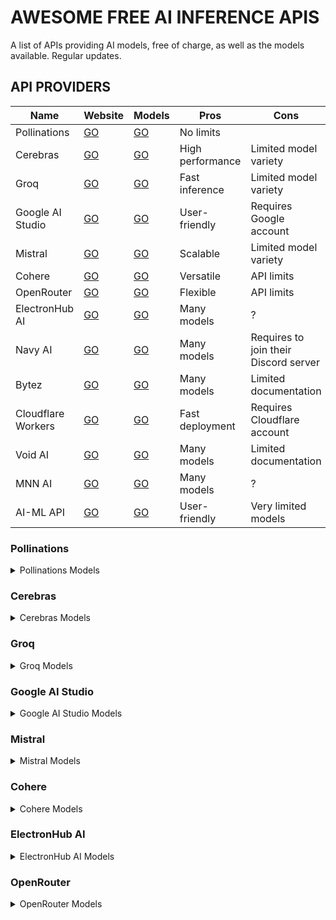 # AWESOME FREE AI INFERENCE APIS

A list of APIs providing AI models, free of charge, as well as the models available. Regular updates.

## API PROVIDERS

| Name               | Website                              | Models                                                                | Pros             | Cons                                  |
|--------------------|--------------------------------------|-----------------------------------------------------------------------|------------------|---------------------------------------|
| Pollinations       | [GO](https://pollinations.ai/)       | [GO](https://text.pollinations.ai/models)                             | No limits        |                                       |
| Cerebras           | [GO](https://cerebras.ai/)           | [GO](https://inference-docs.cerebras.ai/models/overview)              | High performance | Limited model variety                 |
| Groq               | [GO](https://groq.com/)              | [GO](https://console.groq.com/docs/models)                            | Fast inference   | Limited model variety                 |
| Google AI Studio   | [GO](https://ai.google.dev/aistudio) | [GO](https://ai.google.dev/gemini-api/docs/models)                    | User-friendly    | Requires Google account               |
| Mistral            | [GO](https://console.mistral.ai)     | [GO](https://docs.mistral.ai/getting-started/models/models_overview/) | Scalable         | Limited model variety                 |
| Cohere             | [GO](https://cohere.ai/)             | [GO](https://docs.cohere.com/v1/docs/models#command)                  | Versatile        | API limits                            |
| OpenRouter         | [GO](https://openrouter.ai/)         | [GO](https://openrouter.ai/models?max_price=0)                        | Flexible         | API limits                            |
| ElectronHub AI     | [GO](https://electronhub.ai/)        | [GO](https://api.electronhub.ai/v1/models)                            | Many models      | ?                                     |
| Navy AI            | [GO](https://api.navy/)              | [GO](https://api.navy/models)                                         | Many models      | Requires to join their Discord server |
| Bytez              | [GO](https://bytez.com/)             | [GO](https://bytez.com/models?sort=free)                              | Many models      | Limited documentation                 |
| Cloudflare Workers | [GO](https://cloudflare.com/)        | [GO](https://developers.cloudflare.com/workers-ai/models/)            | Fast deployment  | Requires Cloudflare account           |
| Void AI            | [GO](https://voidai.app/)            | [GO](https://voidai.app/models)                                       | Many models      | Limited documentation                 |
| MNN AI             | [GO](https://mnnai.ru/)              | [GO](https://mnnai.ru/models)                                         | Many models      | ?                                     |
| AI-ML API          | [GO](https://aimlapi.com/app/)       | [GO](https://aimlapi.com/models)                                      | User-friendly    | Very limited models                   |

### Pollinations

<details>
<summary>Pollinations Models</summary>

| Name                             | Input types        | Output types |
|----------------------------------|--------------------|--------------|
| DeepSeek R1 0528                 | Text               | Text         |
| Gemini 2.5 Flash Lite            | Text, Image        | Text         |
| Mistral Small 3.1 24B            | Text               | Text         |
| Amazon Nova Micro                | Text               | Text         |
| OpenAI GPT-5 Nano                | Text, Image        | Text         |
| OpenAI GPT-4o Mini Audio Preview | Text, Image, Audio | Text, Audio  |
| OpenAI GPT-4.1 Nano              | Text, Image        | Text         |
| OpenAI GPT-4.1                   | Text, Image        | Text         |
| OpenAI o4-mini                   | Text, Image        | Text         |
| Qwen 2.5 Coder 32B               | Text               | Text         |
| Llama 3.1 8B Instruct            | Text               | Text         |
| BIDARA                           | Text, Image        | Text         |
| Evil                             | Text, Image        | Text         |
| MIDIjourney                      | Text               | Text         |
| Mirexa AI Companion              | Text, Image        | Text         |
| Rtist                            | Text               | Text         |
| Unity Unrestricted Agent         | Text, Image        | Text         |

</details>

### Cerebras

<details>
<summary>Cerebras Models</summary>

| Name                               | Input types | Output types |
|------------------------------------|-------------|--------------|
| GPT OSS 120b                       | Text        | Text         |
| Llama 3.3 70B                      | Text        | Text         |
| Llama 4 Maverick 17B 128E Instruct | Text        | Text         |
| Llama 4 Scout 17B 16E Instruct     | Text        | Text         |
| Llama 3.1 8B                       | Text        | Text         |
| Qwen 3.235B A22B Instruct 2507     | Text        | Text         |
| Qwen 3.235B A22B Thinking 2507     | Text        | Text         |
| Qwen 3.32B                         | Text        | Text         |
| Qwen 3 Coder 480B                  | Text        | Text         |

</details>

### Groq

<details>
<summary>Groq Models</summary>

| Name                   | Input types | Output types |
|------------------------|-------------|--------------|
| GPT OSS 120b           | Text        | Text         |
| Llama 3.3 70B          | Text        | Text         |
| Llama 3.1 8B Instant   | Text        | Text         |
| Llama Guard 4 12B      | Text        | Text         |
| GPT OSS 20B            | Text        | Text         |
| Whisper Large V3       | Audio       | Text         |
| Whisper Large V3 Turbo | Audio       | Text         |

</details>

### Google AI Studio

<details>
<summary>Google AI Studio Models</summary>

| Name                         | Input types | Output types |
|------------------------------|-------------|--------------|
| Gemini 2.5 Flash Lite        | Text, Image | Text         |
| Gemini 2.5 Pro               | Text, Image | Text         |
| Gemini 2.5 Flash             | Text, Image | Text         |
| Gemini 2.5 Flash-Lite        | Text, Image | Text         |
| Gemini 2.5 Flash Preview TTS | Text        | Audio        |
| Gemini 2.0 Flash             | Text, Image | Text         |
| Gemini 2.0 Flash-Lite        | Text, Image | Text         |
| Gemma 3                      | Text        | Text         |
| Gemma 3n                     | Text        | Text         |
| Gemini 1.5 Flash             | Text, Image | Text         |
| Gemini 1.5 Flash-8B          | Text, Image | Text         |
| Gemini 1.5 Pro               | Text, Image | Text         |

</details>

### Mistral

<details>
<summary>Mistral Models</summary>

| Name               | Input types | Output types |
|--------------------|-------------|--------------|
| Mistral Small v3.1 | Text, Image | Text         |
| Devstral Small     | Text        | Text         |
| Pixtral 12B        | Text, Image | Text         |
| Mistral NeMo       | Text        | Text         |
| Codestral Mamba    | Text        | Text         |
| Mathstral 7B       | Text        | Text         |

</details>

### Cohere

<details>
<summary>Cohere Models</summary>

| Name                        | Input types | Output types |
|-----------------------------|-------------|--------------|
| C4AI Aya Expanse 32B        | Text        | Text         |
| C4AI Aya Expanse 8B         | Text        | Text         |
| C4AI Aya Vision 32B         | Text, Image | Text         |
| C4AI Aya Vision 8B          | Text, Image | Text         |
| Command                     | Text        | Text         |
| Command-A-Reasoning-08-2025 | Text        | Text         |
| Command-A-Translate-08-2025 | Text        | Text         |
| Command-A-Vision-07-2025    | Text, Image | Text         |
| Command-Light               | Text        | Text         |
| Command-Light-Nightly       | Text        | Text         |
| Command-Nightly             | Text        | Text         |
| Command-R                   | Text        | Text         |
| Command-R-08-2024           | Text        | Text         |
| Command-R-Plus              | Text        | Text         |
| Command-R-Plus-08-2024      | Text        | Text         |
| Command-R7B-12-2024         | Text        | Text         |
| Command-R7B-Arabic-02-2025  | Text        | Text         |

</details>

### ElectronHub AI

<details>
<summary>ElectronHub AI Models</summary>

| Name                                                          | Input types | Output types |
|---------------------------------------------------------------|-------------|--------------|
| OpenAI: GPT-3.5 Turbo                                         | Text        | Text         |
| OpenAI: GPT-3.5 Turbo 16k                                     | Text        | Text         |
| OpenAI: GPT-3.5 Turbo (older v1106)                           | Text        | Text         |
| OpenAI: GPT-3.5 Turbo (older v0125)                           | Text        | Text         |
| OpenAI: GPT-4o                                                | Text        | Text         |
| OpenAI: GPT-4o (2024-05-13)                                   | Text        | Text         |
| OpenAI: GPT-4o (2024-08-06)                                   | Text        | Text         |
| OpenAI: GPT-4o (2024-11-20)                                   | Text        | Text         |
| OpenAI: GPT-4o Search Preview                                 | Text        | Text         |
| OpenAI: GPT-4o Search Preview (2025-03-11)                    | Text        | Text         |
| OpenAI: GPT-4o-mini                                           | Text        | Text         |
| OpenAI: GPT-4o-mini (2024-07-18)                              | Text        | Text         |
| OpenAI: GPT-4o-mini Search Preview                            | Text        | Text         |
| OpenAI: GPT-4o-mini Search Preview (2025-03-11)               | Text        | Text         |
| OpenAI: ChatGPT-4o                                            | Text        | Text         |
| OpenAI: GPT-4.1 Nano                                          | Text        | Text         |
| OpenAI: GPT-4.1 Nano (2025-04-14)                             | Text        | Text         |
| OpenAI: GPT-4.1 Mini                                          | Text        | Text         |
| OpenAI: GPT-4.1 Mini (2025-04-14)                             | Text        | Text         |
| OpenAI: GPT-4.1                                               | Text        | Text         |
| OpenAI: GPT-4.1 (2025-04-14)                                  | Text        | Text         |
| OpenAI: o1-mini                                               | Text        | Text         |
| OpenAI: o3 Mini                                               | Text        | Text         |
| OpenAI: o3 Mini Low                                           | Text        | Text         |
| OpenAI: o3 Mini High                                          | Text        | Text         |
| OpenAI: o3 Mini Online                                        | Text        | Text         |
| OpenAI: o3                                                    | Text        | Text         |
| OpenAI: o3 Low                                                | Text        | Text         |
| OpenAI: o3 High                                               | Text        | Text         |
| OpenAI: o4 Mini                                               | Text        | Text         |
| OpenAI: o4 Mini Low                                           | Text        | Text         |
| OpenAI: o4 Mini High                                          | Text        | Text         |
| OpenAI: o4 Mini Deep Research                                 | Text        | Text         |
| OpenAI: o4 Mini Deep Research (2025-06-26)                    | Text        | Text         |
| OpenAI: Codex Mini                                            | Text        | Text         |
| OpenAI: Codex Mini Low                                        | Text        | Text         |
| OpenAI: Codex Mini High                                       | Text        | Text         |
| OpenAI: GPT OSS 20B                                           | Text        | Text         |
| OpenAI: GPT OSS 120B                                          | Text        | Text         |
| Anthropic: Claude 3 Haiku                                     | Text        | Text         |
| Anthropic: Claude 3.5 Haiku                                   | Text        | Text         |
| Google: Gemini 1.5 Flash 8B                                   | Text        | Text         |
| Google: Gemini 1.5 Flash                                      | Text        | Text         |
| Google: Gemini 1.5 Flash (latest)                             | Text        | Text         |
| Google: Gemini 2.0 Flash                                      | Text        | Text         |
| Google: Gemini 2.0 Flash Lite Preview 02-05                   | Text        | Text         |
| Google: Gemini 2.0 Flash Lite                                 | Text        | Text         |
| Google: Gemini 2.0 Flash Preview Image Generation             | Text        | Text         |
| Google: Gemini 2.5 Flash Preview 05-20                        | Text        | Text         |
| Google: Gemini 2.5 Flash Preview 05-20 (thinking)             | Text        | Text         |
| Google: Gemini 2.5 Flash Lite Preview 06-17                   | Text        | Text         |
| Google: Gemini 2.5 Flash Lite Preview 06-17 (thinking)        | Text        | Text         |
| Google: Gemini 2.5 Flash                                      | Text        | Text         |
| Google: Gemini 2.5 Flash (thinking)                           | Text        | Text         |
| Google: Gemini 2.5 Flash Image Preview                        | Text        | Text         |
| Google: Gemma 7B                                              | Text        | Text         |
| Google: Gemma 2 9B                                            | Text        | Text         |
| Google: Gemma 2 27B                                           | Text        | Text         |
| Google: Gemma 3 1B                                            | Text        | Text         |
| Google: Gemma 3 4B                                            | Text        | Text         |
| Google: Gemma 3 12B                                           | Text        | Text         |
| Google: Gemma 3 27B                                           | Text        | Text         |
| Google: Gemma 3n 2B                                           | Text        | Text         |
| Google: Gemma 3n 4B                                           | Text        | Text         |
| Meta: Llama 2 7B Chat                                         | Text        | Text         |
| Meta: Llama 2 13B Chat                                        | Text        | Text         |
| Meta: Llama 2 70B Chat                                        | Text        | Text         |
| Meta: Llama Guard 3 8B                                        | Text        | Text         |
| Meta: Llama Guard 4 12B                                       | Text        | Text         |
| Meta: Llama 3 8B                                              | Text        | Text         |
| Meta: Llama 3 70B                                             | Text        | Text         |
| Meta: Llama 3.1 8B                                            | Text        | Text         |
| Meta: Llama 3.1 70B                                           | Text        | Text         |
| Meta: Llama 3.1 405B                                          | Text        | Text         |
| Meta: Llama 3.2 1B                                            | Text        | Text         |
| Meta: Llama 3.2 3B                                            | Text        | Text         |
| Meta: Llama 3.2 11B                                           | Text        | Text         |
| Meta: Llama 3.2 90B                                           | Text        | Text         |
| Meta: Llama 3.3 8B Instruct                                   | Text        | Text         |
| Meta: Llama 3.3 70B Instruct                                  | Text        | Text         |
| Meta: Llama 4 Scout                                           | Text        | Text         |
| Meta: Llama 4 Maverick                                        | Text        | Text         |
| NVIDIA: Llama 3.1 Nemotron 70B Instruct                       | Text        | Text         |
| NVIDIA: Llama 3.3 Nemotron Super 49B v1.5                     | Text        | Text         |
| DeepSeek: DeepSeek Prover V2                                  | Text        | Text         |
| DeepSeek: R1 0528                                             | Text        | Text         |
| DeepSeek: R1                                                  | Text        | Text         |
| DeepSeek: R1 (nitro)                                          | Text        | Text         |
| DeepSeek: R1 0528 Qwen3 8B                                    | Text        | Text         |
| DeepSeek: R1 Distill Llama 8B                                 | Text        | Text         |
| DeepSeek: R1 Distill Llama 70B                                | Text        | Text         |
| DeepSeek: R1 Distill Qwen 1.5B                                | Text        | Text         |
| DeepSeek: R1 Distill Qwen 7B                                  | Text        | Text         |
| DeepSeek: R1 Distill Qwen 14B                                 | Text        | Text         |
| DeepSeek: R1 Distill Qwen 32B                                 | Text        | Text         |
| DeepSeek: DeepSeek V3.1                                       | Text        | Text         |
| DeepSeek: DeepSeek V3.1 (thinking)                            | Text        | Text         |
| DeepSeek: DeepSeek V3 0324                                    | Text        | Text         |
| DeepSeek: DeepSeek V3                                         | Text        | Text         |
| DeepSeek: DeepSeek Coder                                      | Text        | Text         |
| DeepSeek: DeepSeek V2.5                                       | Text        | Text         |
| DeepSeek: DeepSeek VL2                                        | Text        | Text         |
| DeepSeek: DeepSeek LLM 67B Chat                               | Text        | Text         |
| DeepSeek: DeepSeek Math 7B Instruct                           | Text        | Text         |
| DeepSeek: DeepSeek Coder 6.7B Base AWQ                        | Text        | Text         |
| DeepSeek: DeepSeek Coder 6.7B Instruct AWQ                    | Text        | Text         |
| Mistral: Pixtral Large 2411                                   | Text        | Text         |
| Mistral: Pixtral 12B                                          | Text        | Text         |
| Mistral: Mixtral 8x7B                                         | Text        | Text         |
| Mistral: Mixtral 8x22B                                        | Text        | Text         |
| Mistral: Mistral 7B Instruct                                  | Text        | Text         |
| Mistral: Mistral Tiny                                         | Text        | Text         |
| Mistral: Mistral Tiny 2407                                    | Text        | Text         |
| Mistral: Mistral Tiny 2312                                    | Text        | Text         |
| Mistral: Mistral Tiny Latest                                  | Text        | Text         |
| Mistral: Mistral Small                                        | Text        | Text         |
| Mistral: Mistral Small 2402                                   | Text        | Text         |
| Mistral: Mistral Small 2409                                   | Text        | Text         |
| Mistral: Mistral Small 2312                                   | Text        | Text         |
| Mistral: Mistral Small Latest                                 | Text        | Text         |
| Mistral: Mistral Small 3                                      | Text        | Text         |
| Mistral: Mistral Small 3.1 24B                                | Text        | Text         |
| Mistral: Mistral Small 3.2 24B                                | Text        | Text         |
| Mistral: Mistral Medium                                       | Text        | Text         |
| Mistral: Mistral Medium 2312                                  | Text        | Text         |
| Mistral: Mistral Medium Latest                                | Text        | Text         |
| Mistral: Mistral Medium 3                                     | Text        | Text         |
| Mistral: Mistral Medium 3.1                                   | Text        | Text         |
| Mistral: Mistral Large 2402                                   | Text        | Text         |
| Mistral: Mistral Large 2407                                   | Text        | Text         |
| Mistral: Mistral Large 2411                                   | Text        | Text         |
| Mistral: Mistral Large Latest                                 | Text        | Text         |
| Mistral: Open Mistral Nemo                                    | Text        | Text         |
| Mistral: Open Mistral Nemo 2407                               | Text        | Text         |
| Mistral: Open Mixtral 8x22B 2404                              | Text        | Text         |
| Mistral: Open Mixtral 8x7B                                    | Text        | Text         |
| Mistral: Codestral Mamba                                      | Text        | Text         |
| Mistral: Codestral 2405                                       | Text        | Text         |
| Mistral: Codestral 2412                                       | Text        | Text         |
| Mistral: Codestral 2501                                       | Text        | Text         |
| Mistral: Codestral 2508                                       | Text        | Text         |
| Mistral: Codestral Latest                                     | Text        | Text         |
| Mistral: Codestral 2411 RC5                                   | Text        | Text         |
| Mistral: Ministral 3B                                         | Text        | Text         |
| Mistral: Ministral 3B 2410                                    | Text        | Text         |
| Mistral: Ministral 8B                                         | Text        | Text         |
| Mistral: Ministral 8B 2410                                    | Text        | Text         |
| Mistral: Mistral Saba Latest                                  | Text        | Text         |
| Mistral: Mistral Saba 2502                                    | Text        | Text         |
| Mistral: Devstral Small Latest                                | Text        | Text         |
| Mistral: Devstral Small 2505                                  | Text        | Text         |
| Mistral: Magistral Small 2506                                 | Text        | Text         |
| Mistral: Magistral Small 2507                                 | Text        | Text         |
| Mistral: Magistral Medium 2506                                | Text        | Text         |
| Mistral: Magistral Medium 2507                                | Text        | Text         |
| CognitiveComputations: Dolphin 2.6 Mixtral 8x7B               | Text        | Text         |
| CognitiveComputations: Dolphin 2.9.2 Mixtral 8x22B            | Text        | Text         |
| CognitiveComputations: Dolphin3.0 Mistral 24B                 | Text        | Text         |
| CognitiveComputations: Dolphin3.0 R1 Mistral 24B              | Text        | Text         |
| CognitiveComputations: Dolphin Mistral 24B Venice Edition     | Text        | Text         |
| Cohere: Command                                               | Text        | Text         |
| Cohere: Command Light                                         | Text        | Text         |
| Cohere: Command Nightly                                       | Text        | Text         |
| Cohere: Command Light Nightly                                 | Text        | Text         |
| Cohere: Command R                                             | Text        | Text         |
| Cohere: Command R (03-2024)                                   | Text        | Text         |
| Cohere: Command R (08-2024)                                   | Text        | Text         |
| Cohere: Command R+                                            | Text        | Text         |
| Cohere: Command R+ (04-2024)                                  | Text        | Text         |
| Cohere: Command R+ (08-2024)                                  | Text        | Text         |
| Cohere: Command R7B (12-2024)                                 | Text        | Text         |
| Cohere: Command A                                             | Text        | Text         |
| Cohere: Command A Vision                                      | Text        | Text         |
| Cohere: C4AI Aya Expanse 8B                                   | Text        | Text         |
| Cohere: C4AI Aya Expanse 32B                                  | Text        | Text         |
| Cohere: C4AI Aya Vision 8B                                    | Text        | Text         |
| Cohere: C4AI Aya Vision 32B                                   | Text        | Text         |
| xAI: Grok 3 Mini                                              | Text        | Text         |
| xAI: Grok 3 Mini Fast                                         | Text        | Text         |
| Perplexity: Sonar Reasoning                                   | Text        | Text         |
| Perplexity: Sonar                                             | Text        | Text         |
| Microsoft: MAI DS R1                                          | Text        | Text         |
| Microsoft: Phi 4                                              | Text        | Text         |
| Microsoft: Phi 4 Multimodal Instruct                          | Text        | Text         |
| Microsoft: Phi 4 Reasoning Plus                               | Text        | Text         |
| Microsoft: Phi 3.5 Mini 128k Instruct                         | Text        | Text         |
| Microsoft: Phi 3 Medium 128k Instruct                         | Text        | Text         |
| Microsoft: Phi 3 Mini 128k Instruct                           | Text        | Text         |
| Microsoft: Phi 2                                              | Text        | Text         |
| Microsoft: WizardLM-2 7B                                      | Text        | Text         |
| Microsoft: WizardLM-2 8x22B                                   | Text        | Text         |
| MiniMax: MiniMax M1                                           | Text        | Text         |
| AI21: Jamba Large 1.7                                         | Text        | Text         |
| AI21: Jamba Mini 1.7                                          | Text        | Text         |
| OpenChat: OpenChat 3.5 7B                                     | Text        | Text         |
| OpenChat: OpenChat 3.6 8B                                     | Text        | Text         |
| Alibaba: Qwen 1.5 0.5B Chat                                   | Text        | Text         |
| Alibaba: Qwen 1.5 1.8B Chat                                   | Text        | Text         |
| Alibaba: Qwen 1.5 14B Chat AWQ                                | Text        | Text         |
| Alibaba: Qwen 1.5 7B Chat AWQ                                 | Text        | Text         |
| Alibaba: Qwen 2 7B Instruct                                   | Text        | Text         |
| Alibaba: Qwen 2 72B Instruct                                  | Text        | Text         |
| Alibaba: Qwen 2 VL 7B Instruct                                | Text        | Text         |
| Alibaba: Qwen 2 VL 72B Instruct                               | Text        | Text         |
| Alibaba: Qwen2.5 7B Instruct                                  | Text        | Text         |
| Alibaba: Qwen2.5 32B Instruct                                 | Text        | Text         |
| Alibaba: Qwen2.5 72B Instruct                                 | Text        | Text         |
| Alibaba: Qwen2.5 Coder 7B Instruct                            | Text        | Text         |
| Alibaba: Qwen2.5 Coder 32B Instruct                           | Text        | Text         |
| Alibaba: QwQ 32B Preview                                      | Text        | Text         |
| Alibaba: QwQ 32B                                              | Text        | Text         |
| Alibaba: Qwen VL Plus                                         | Text        | Text         |
| Alibaba: Qwen VL Max                                          | Text        | Text         |
| Alibaba: Qwen2.5 VL 3B Instruct                               | Text        | Text         |
| Alibaba: Qwen2.5 VL 7B Instruct                               | Text        | Text         |
| Alibaba: Qwen2.5 VL 32B Instruct                              | Text        | Text         |
| Alibaba: Qwen2.5 VL 72B Instruct                              | Text        | Text         |
| Alibaba: Qwen-Turbo                                           | Text        | Text         |
| Alibaba: Qwen-Plus                                            | Text        | Text         |
| Alibaba: Qwen3 8B                                             | Text        | Text         |
| Alibaba: Qwen3 14B                                            | Text        | Text         |
| Alibaba: Qwen3 32B                                            | Text        | Text         |
| Alibaba: Qwen3 30B A3B                                        | Text        | Text         |
| Alibaba: Qwen3 30B A3B Instruct 2507                          | Text        | Text         |
| Alibaba: Qwen3 30B A3B Thinking 2507                          | Text        | Text         |
| Alibaba: Qwen3 235B A22B                                      | Text        | Text         |
| Alibaba: Qwen3 235B A22B Instruct 2507                        | Text        | Text         |
| Alibaba: Qwen3 235B A22B Thinking 2507                        | Text        | Text         |
| Alibaba: Qwen3 Coder 480B A35B                                | Text        | Text         |
| Alibaba: Qwen3 Max                                            | Text        | Text         |
| AionLabs: Aion-1.0-Mini                                       | Text        | Text         |
| AionLabs: Aion-RP 1.0 (8B)                                    | Text        | Text         |
| Inception: Mercury                                            | Text        | Text         |
| Inception: Mercury Coder                                      | Text        | Text         |
| Gryphe: Mythomax L2 13B                                       | Text        | Text         |
| NousResearch: DeepHermes 3 Mistral 24B Preview                | Text        | Text         |
| NousResearch: DeepHermes 3 Llama 3 8B Preview                 | Text        | Text         |
| NousResearch: Hermes 3 8B Instruct                            | Text        | Text         |
| NousResearch: Hermes 3 405B Instruct                          | Text        | Text         |
| NousResearch: Hermes 2 Pro Llama 3 8B                         | Text        | Text         |
| NousResearch: Hermes 4 14B                                    | Text        | Text         |
| NousResearch: Hermes 4 14B (thinking)                         | Text        | Text         |
| NousResearch: Hermes 4 70B                                    | Text        | Text         |
| NousResearch: Hermes 4 70B (thinking)                         | Text        | Text         |
| Arcee: Arcee Spotlight                                        | Text        | Text         |
| Arcee: Virtuoso Large                                         | Text        | Text         |
| Arcee: Coder Large                                            | Text        | Text         |
| ByteDance: Seed OSS 36B Instruct                              | Text        | Text         |
| Tencent: Hunyuan Lite                                         | Text        | Text         |
| Tencent: Hunyuan A13B Instruct                                | Text        | Text         |
| Meituan: LongCat Flash Chat                                   | Text        | Text         |
| ZhipuAI: GLM 4 AirX                                           | Text        | Text         |
| ZhipuAI: GLM 4 Air                                            | Text        | Text         |
| ZhipuAI: GLM 4 Plus                                           | Text        | Text         |
| ZhipuAI: GLM 4 AllTools                                       | Text        | Text         |
| ZhipuAI: GLM 4.5                                              | Text        | Text         |
| ZhipuAI: GLM 4.5 Air                                          | Text        | Text         |
| ZhipuAI: GLM Z1 32B                                           | Text        | Text         |
| ZhipuAI: GLM 4 32B                                            | Text        | Text         |
| ZhipuAI: GLM 4.1V 9B Thinking                                 | Text        | Text         |
| 01.AI: Yi VL Plus                                             | Text        | Text         |
| 01.AI: Yi Large                                               | Text        | Text         |
| 01.AI: Yi Large Turbo                                         | Text        | Text         |
| 01.AI: Yi Large RAG                                           | Text        | Text         |
| 01.AI: Yi Medium                                              | Text        | Text         |
| 01.AI: Yi 34B Chat                                            | Text        | Text         |
| MoonshotAI: Kimi VL A3B Thinking                              | Text        | Text         |
| MoonshotAI: Kimi Dev 72B                                      | Text        | Text         |
| MoonshotAI: Kimi K2                                           | Text        | Text         |
| MoonshotAI: Kimi K2 Instruct 0905                             | Text        | Text         |
| LGAI: EXAONE 3.5 32B Instruct                                 | Text        | Text         |
| LGAI: EXAONE Deep 32B                                         | Text        | Text         |
| Infermatic: Mistral Nemo Inferor 12B                          | Text        | Text         |
| Infermatic: UnslopNemo 12B v4.1                               | Text        | Text         |
| Infermatic: Rocinante 12B v1.1                                | Text        | Text         |
| Infermatic: Rocinante 12B v1                                  | Text        | Text         |
| Infermatic: SorcererLM 8x22B                                  | Text        | Text         |
| ArliAI: RpR Ultra 235B                                        | Text        | Text         |
| OpenGVLab: InternVL3 14B                                      | Text        | Text         |
| ArliAI: Gemma 3 27B RPMax v3                                  | Text        | Text         |
| SlerpE: Gemma 3 27B CardProjector v4                          | Text        | Text         |
| Allura: Gemma 3 27B Glitter                                   | Text        | Text         |
| Mlabonne: Gemma 3 27B Instruct Abliterated                    | Text        | Text         |
| TNG: DeepSeek R1T Chimera                                     | Text        | Text         |
| TNG: DeepSeek R1T2 Chimera                                    | Text        | Text         |
| Shisa AI: Shisa V2 Llama 3.3 70B                              | Text        | Text         |
| ArliAI: QwQ 32B RpR v1                                        | Text        | Text         |
| Agentica: Deepcoder 14B Preview                               | Text        | Text         |
| OpenR1: OlympicCoder 32B                                      | Text        | Text         |
| TheDrummer: Anubis 70B v1                                     | Text        | Text         |
| TheDrummer: Anubis 70B v1.1                                   | Text        | Text         |
| TheDrummer: Anubis Pro 105B v1                                | Text        | Text         |
| TheDrummer: Valkyrie 49B V1                                   | Text        | Text         |
| SarvamAI: Sarvam-M                                            | Text        | Text         |
| AIXONLab: Eurydice 24B v2                                     | Text        | Text         |
| MarinaraSpaghetti: NemoMix Unleashed 12B                      | Text        | Text         |
| OumiAI: Halloumi 8B                                           | Text        | Text         |
| TheDrummer: Fallen Llama 3.3 70B v1                           | Text        | Text         |
| TheDrummer: Fallen Llama 3.3 R1 70B v1                        | Text        | Text         |
| TheDrummer: Skyfall 36B v2                                    | Text        | Text         |
| AllHands: OpenHands-LM 7B                                     | Text        | Text         |
| AllHands: OpenHands-LM 32B                                    | Text        | Text         |
| DeltaVector: Hamanasu Magnum QwQ 32B                          | Text        | Text         |
| HuiHuiAI: QwQ 32B Abliterated                                 | Text        | Text         |
| Liquid: LFM 3B                                                | Text        | Text         |
| Liquid: LFM 7B                                                | Text        | Text         |
| Liquid: LFM 40B MoE                                           | Text        | Text         |
| EVA-UNIT-01: EVA LLaMA 3.33 70B v0.0                          | Text        | Text         |
| EVA-UNIT-01: EVA LLaMA 3.33 70B v0.1                          | Text        | Text         |
| EVA-UNIT-01: EVA Qwen 2.5 72B                                 | Text        | Text         |
| PygmalionAI: Mythalion 13B                                    | Text        | Text         |
| TheBloke: Zephyr 7B β                                         | Text        | Text         |
| Undi95: Toppy M 7B                                            | Text        | Text         |
| FBL: Cybertron 7B v2                                          | Text        | Text         |
| TheBloke: OpenHermes 2.5 Mistral 7B                           | Text        | Text         |
| SCB10X: Typhoon2 Qwen2.5 7B Instruct                          | Text        | Text         |
| Sao10K: Qwen2.5 72B Kunou v1                                  | Text        | Text         |
| KaraKaraWitch: Qwen2.5 72B MachiNoDolphin                     | Text        | Text         |
| Anthracite: Qwen2.5 72B Magnum v4                             | Text        | Text         |
| SCB10X: Llama 3 Typhoon v1.5 8B Instruct                      | Text        | Text         |
| SCB10X: Llama 3.1 Typhoon2 8B Instruct                        | Text        | Text         |
| SCB10X: Llama 3.1 Typhoon2 70B Instruct                       | Text        | Text         |
| Sao10K: L3 8B Lunaris                                         | Text        | Text         |
| NeverSleep: Lumimaid v0.2 8B                                  | Text        | Text         |
| NeverSleep: Lumimaid v0.1 70B                                 | Text        | Text         |
| NeverSleep: Lumimaid v0.2 70B                                 | Text        | Text         |
| NeverSleep: Llama 3 Lumimaid 70B                              | Text        | Text         |
| ArliAI: Llama 3.3 70B RPMax v1.4                              | Text        | Text         |
| ArliAI: Llama 3.3 70B RPMax v2                                | Text        | Text         |
| ArliAI: Llama 3.3 70B RPMax v3                                | Text        | Text         |
| SlerpE: Llama 3.3 70B Alkahest V4                             | Text        | Text         |
| K4yt3x: Llama 3.3 70B Arynia                                  | Text        | Text         |
| Tarek07: Llama 3.3 70B Aurora Borealis                        | Text        | Text         |
| Allura: Llama 3.3 70B Bigger Body                             | Text        | Text         |
| Daemontatox: Llama 3.3 70B CogniLink                          | Text        | Text         |
| LyraNovaHeart: Llama 3.3 70B Dazzling Star Aurora v0.0        | Text        | Text         |
| Mawdistical: Llama 3.3 70B Draconic Tease                     | Text        | Text         |
| Tarek07: Llama 3.3 70B Dungeonmaster v2.2 Expanded            | Text        | Text         |
| Tarek07: Llama 3.3 70B Dungeonmaster v2.4 Expanded            | Text        | Text         |
| Sophosympatheia: Llama 3.3 70B Electranova v1.0               | Text        | Text         |
| KaraKaraWitch: Llama 3.3 70B EveningMirai Moonwalker          | Text        | Text         |
| ReadyArt: Llama 3.3 70B Forgotten Abomination v5.0            | Text        | Text         |
| ReadyArt: Llama 3.3 70B Forgotten Safeword 3.6                | Text        | Text         |
| ReadyArt: Llama 3.3 70B Forgotten Safeword v5.0               | Text        | Text         |
| Zerofata: Llama 3.3 70B Genetic Lemonade Sunset               | Text        | Text         |
| Zerofata: Llama 3.3 70B GeneticLemonade Final                 | Text        | Text         |
| Zerofata: Llama 3.3 70B GeneticLemonade Unleashed v3          | Text        | Text         |
| TareksGraveyard: Llama 3.3 70B Lascivious                     | Text        | Text         |
| Tarek07: Llama 3.3 70B Legion v2.1                            | Text        | Text         |
| Divinetaco: Llama 3.3 70B Lycosa v0.2                         | Text        | Text         |
| KaraKaraWitch: Llama 3.3 70B MagicalGirl                      | Text        | Text         |
| KaraKaraWitch: Llama 3.3 70B MagicalGirl 2                    | Text        | Text         |
| Sao10K: Llama 3.3 70B Vulpecula r1                            | Text        | Text         |
| TareksGraveyard: Llama 3.3 70B Primogenitor v2.1              | Text        | Text         |
| Tarek07: Llama 3.3 70B Progenitor v1.1                        | Text        | Text         |
| Tarek07: Llama 3.3 70B Progenitor v2.2                        | Text        | Text         |
| Tarek07: Llama 3.3 70B Progenitor v3.3                        | Text        | Text         |
| Tarek07: Llama 3.3 70B Progenitor v4                          | Text        | Text         |
| Tarek07: Llama 3.3 70B Progenitor v5                          | Text        | Text         |
| Tarek07: Llama 3.3 70B Progenitor X                           | Text        | Text         |
| Tarek07: Llama 3.3 70B Progenitor X R1 Experimental           | Text        | Text         |
| KaraKaraWitch: Llama 3.3 70B ProgressPushDoll                 | Text        | Text         |
| Rombodawg: Llama 3.3 70B Rombos LLM                           | Text        | Text         |
| GoToCompany: Llama 3.3 70B Sahabat AI v2 IT                   | Text        | Text         |
| Tarek07: Llama 3.3 70B Scripturient v1.3                      | Text        | Text         |
| Sophosympatheia: Llama 3.3 70B StrawberryLemonade v1.0        | Text        | Text         |
| Sophosympatheia: Llama 3.3 70B StrawberryLemonade v1.2        | Text        | Text         |
| TareksGraveyard: Llama 3.3 70B Thalassic Delta                | Text        | Text         |
| ReadyArt: Llama 3.3 70B The Omega Directive Unslop v2.0       | Text        | Text         |
| ReadyArt: Llama 3.3 70B The Omega Directive Unslop v2.1       | Text        | Text         |
| TareksGraveyard: Llama 3.3 70B Vagabond                       | Text        | Text         |
| Mawdistical: Llama 3.3 70B Wanton Wolf                        | Text        | Text         |
| KaraKaraWitch: Llama 3.3 70B Workout                          | Text        | Text         |
| Sao10K: L3.1 70B Hanami x1                                    | Text        | Text         |
| Undi95: Lumimaid Magnum v4 12B                                | Text        | Text         |
| Anthracite: Magnum v4 72B                                     | Text        | Text         |
| Anthracite: Magnum v4 12B                                     | Text        | Text         |
| Anthracite: Magnum v2 72B                                     | Text        | Text         |
| Anthracite: Magnum 72B                                        | Text        | Text         |
| Undi95: ReMM SLERP 13B                                        | Text        | Text         |
| Redrix: Patricide 12B Unslop Mell                             | Text        | Text         |
| Sophosympatheia: Midnight Rose 70B                            | Text        | Text         |
| NeverSleep: Noromaid 20B                                      | Text        | Text         |
| Epiculous: Violet Twilight v0.2                               | Text        | Text         |
| IlyaGusev: Saiga Nemo 12B                                     | Text        | Text         |
| Sao10K: L3 8B Stheno v3.2                                     | Text        | Text         |
| Orenguteng: Llama 3.1 8B Lexi Uncensored v2                   | Text        | Text         |
| Steelskull: L3.3 Electra R1 70B                               | Text        | Text         |
| Steelskull: L3.3 Damascus R1 70B                              | Text        | Text         |
| Steelskull: L3.3 San Mai R1 70B                               | Text        | Text         |
| Steelskull: L3.3 Cu Mai R1 70B                                | Text        | Text         |
| Steelskull: L3.3 Mokume Gane R1 70B v1.1                      | Text        | Text         |
| Steelskull: L3.3 Nevoria R1 70B                               | Text        | Text         |
| Steelskull: L3.3 Shakudo 70B                                  | Text        | Text         |
| CrucibleLab: L3.3 Dark Ages 70B v0.1                          | Text        | Text         |
| Sao10K: L3.3 70B Euryale v2.3                                 | Text        | Text         |
| Steelskull: L3.3 MS Evayale 70B                               | Text        | Text         |
| Steelskull: L3.3 MS Nevoria 70B                               | Text        | Text         |
| Sao10K: L3.3 Cirrus x1 70B                                    | Text        | Text         |
| Sao10K: L3.1 70B Euryale v2.2                                 | Text        | Text         |
| Sao10K: L3 70B Euryale v2.1                                   | Text        | Text         |
| Alpindale: Goliath 120B                                       | Text        | Text         |
| Stability: Stable Diffusion XL                                | Text        | Image        |
| Stability: Stable Diffusion XL Turbo                          | Text        | Image        |
| Bytedance: Stable Diffusion XL Lightning                      | Text        | Image        |
| Stability: Stable Diffusion 3                                 | Text        | Image        |
| Stability: Stable Diffusion 3 Medium                          | Text        | Image        |
| Stability: Stable Diffusion 3.5 Large                         | Text        | Image        |
| Stability: Stable Diffusion 3.5 Turbo                         | Text        | Image        |
| Stability: AAM XL Anime Mix v1.0                              | Text        | Image        |
| Stability: Amanatsu (Illustrious) v1.1                        | Text        | Image        |
| Stability: Aungir T6AO45                                      | Text        | Image        |
| Stability: Animij v2                                          | Text        | Image        |
| Stability: Animij v5                                          | Text        | Image        |
| Stability: ArliMix v1                                         | Text        | Image        |
| Stability: Aungir TestA                                       | Text        | Image        |
| Stability: AutismMix Confetti                                 | Text        | Image        |
| Stability: AutismMix Pony                                     | Text        | Image        |
| Stability: BoleroMix (Illustrious) v2.90                      | Text        | Image        |
| Stability: ComradeshipXL v1.4kc                               | Text        | Image        |
| Stability: Copycat (Illustrious) v4.0                         | Text        | Image        |
| Stability: Copycat (Illustrious) v5.0                         | Text        | Image        |
| Stability: Halcyon v1.9                                       | Text        | Image        |
| Stability: IkaStrious v1.42 Stable                            | Text        | Image        |
| Stability: IkaStriousXL v9.5                                  | Text        | Image        |
| Stability: Illustrij v1.0                                     | Text        | Image        |
| Stability: Illustrij v1.7                                     | Text        | Image        |
| Stability: Illustrious BlackMagic v3.0                        | Text        | Image        |
| Stability: Illustrious PencilXL v3.20                         | Text        | Image        |
| Stability: IllustriousXL Smoothft SOLID                       | Text        | Image        |
| Stability: IllustriousXL Mmmix v8.0                           | Text        | Image        |
| Stability: Ilustmix v4.0                                      | Text        | Image        |
| Stability: Ilustmix v8.0                                      | Text        | Image        |
| Stability: Janku Illustrious v2.1                             | Text        | Image        |
| Stability: Janku v4.0                                         | Text        | Image        |
| Stability: Kiwimix-XL v3                                      | Text        | Image        |
| Stability: Lunarcherrymix v2.2 BaseIllustrxl20                | Text        | Image        |
| Stability: Lunarcherrymix v2.3                                | Text        | Image        |
| Stability: Miaomiao Harem v1.6G                               | Text        | Image        |
| Stability: Naixl Mmmix v4.5                                   | Text        | Image        |
| Stability: Naixl Mmmix v5.0                                   | Text        | Image        |
| Stability: Nonnette v0.50                                     | Text        | Image        |
| Stability: Nova Anime XL IL v10.0                             | Text        | Image        |
| Stability: Nova Anime XL IL v6.0                              | Text        | Image        |
| Stability: Nova Furry XL Illustrious v10.0                    | Text        | Image        |
| Stability: Nova Orange XL v11.0                               | Text        | Image        |
| Stability: Nova Orange XL v9.0                                | Text        | Image        |
| Stability: Nova Unreal XL v5.0                                | Text        | Image        |
| Stability: Nova Unreal XL v7.0                                | Text        | Image        |
| Stability: Oblivious Mix v1.0                                 | Text        | Image        |
| Stability: One For All Anime (Illustrious)                    | Text        | Image        |
| Stability: Persona Style (Illustrious)                        | Text        | Image        |
| Stability: Plant Milk Model Suite (Almond)                    | Text        | Image        |
| Stability: Plant Milk Model Suite (Coconut)                   | Text        | Image        |
| Stability: Plant Milk Model Suite (Flax)                      | Text        | Image        |
| Stability: Plant Milk Model Suite (Oat)                       | Text        | Image        |
| Stability: Plant Milk Model Suite (Walnut)                    | Text        | Image        |
| Stability: Praeclarus v1.0                                    | Text        | Image        |
| Stability: Praeclarus v2.0                                    | Text        | Image        |
| Stability: Prefect Illustrious XL v1.0                        | Text        | Image        |
| Stability: Prefect Illustrious XL NSFW v1.0                   | Text        | Image        |
| Stability: Richy Rich Mixi XL v1.0                            | Text        | Image        |
| Stability: Sakura Platinum v2025.03.09                        | Text        | Image        |
| Stability: Shiitake Mix v2.0                                  | Text        | Image        |
| Stability: Silence Mix v4.0                                   | Text        | Image        |
| Stability: SS Mix Illustrious v1.0                            | Text        | Image        |
| Stability: Sudachi XL Illustrious v1.0                        | Text        | Image        |
| Stability: Tanemo Mix v2.0                                    | Text        | Image        |
| Stability: Tanemo Mix v6.0                                    | Text        | Image        |
| Stability: tN3 v8.0                                           | Text        | Image        |
| Stability: Toonify Illustrious v1.0                           | Text        | Image        |
| Stability: Vixons Illustrious v1.4                            | Text        | Image        |
| Stability: waiCheapfastANI v1.0                               | Text        | Image        |
| Stability: waiNSFW Illustrious v1.30                          | Text        | Image        |
| Stability: waiNSFW Illustrious v1.40                          | Text        | Image        |
| Stability: Zuki Anime Illustrious Best                        | Text        | Image        |
| Stability: Zuki Anime Illustrious v4.0                        | Text        | Image        |
| Stability: Zuki Best Anime Mix v1.0                           | Text        | Image        |
| Stability: Zuki Cute Illustrious v6.0                         | Text        | Image        |
| Stability: Zuki Cute Mix v1.0                                 | Text        | Image        |
| Stability: Zuki Kawaii Mix v1.0                               | Text        | Image        |
| Stability: Zuki Soft Illustrious v1.0                         | Text        | Image        |
| Stability: TastyRice Magic on Paper (anime Guofeng Animation) | Text        | Image        |
| Stability: TastyRice Lingyun Caijing (Zhencai World)          | Text        | Image        |
| Playground: Playground v3                                     | Text        | Image        |
| Playground: Playground v2.5                                   | Text        | Image        |
| Fal: Animagine XL 3.1                                         | Text        | Image        |
| Fal: Animagine XL 4.0                                         | Text        | Image        |
| Fal: NoobAI XL                                                | Text        | Image        |
| Fal: RealVisXL 5.0                                            | Text        | Image        |
| NovelAI: NAI Diffusion Furry V3                               | Text        | Image        |
| NovelAI: NAI Diffusion Anime V3                               | Text        | Image        |
| NovelAI: NAI Diffusion V4 Full                                | Text        | Image        |
| NovelAI: NAI Diffusion V4 Curated                             | Text        | Image        |
| NovelAI: NAI Diffusion V4.5 Full                              | Text        | Image        |
| NovelAI: NAI Diffusion V4.5 Curated                           | Text        | Image        |
| Google: Imagen 3 Fast                                         | Text        | Image        |
| Google: Imagen 3                                              | Text        | Image        |
| Google: Imagen 4                                              | Text        | Image        |
| Google: Imagen 4 Ultra Exp                                    | Text        | Image        |
| Fal: Fooocus                                                  | Text        | Image        |
| Fal: Kolors                                                   | Text        | Image        |
| Recraft: Recraft 20B                                          | Text        | Image        |
| Recraft: Recraft V3                                           | Text        | Image        |
| HiDream: HiDream I1 Fast                                      | Text        | Image        |
| BlackForestLabs: FLUX.1 [schnell]                             | Text        | Image        |
| BlackForestLabs: FLUX.1 [dev]                                 | Text        | Image        |
| BlackForestLabs: FLUX.1 [pro]                                 | Text        | Image        |
| BlackForestLabs: Flux1.1 [pro]                                | Text        | Image        |
| BlackForestLabs: FLUX.1 Krea [dev]                            | Text        | Image        |
| BlackForestLabs: FLUX.1 Kontext [dev]                         | Text        | Image        |
| XLabs: Flux Realism                                           | Text        | Image        |
| Replicate: Flux Half Illustration                             | Text        | Image        |
| Replicate: Flux Black Light                                   | Text        | Image        |
| Replicate: Flux Minecraft Movie                               | Text        | Image        |
| Replicate: Flux Dreamscape                                    | Text        | Image        |
| Replicate: Flux Lineart                                       | Text        | Image        |
| Replicate: NSFW Master Flux                                   | Text        | Image        |
| Replicate: Phlux - Photorealism with style                    | Text        | Image        |
| NVIDIA: Sana                                                  | Text        | Image        |
| Leonardo: Lucid Origin                                        | Text        | Image        |
| Leonardo: Phoenix 1.0                                         | Text        | Image        |
| OpenAI: DALL-E 2                                              | Text        | Image        |
| OpenAI: DALL-E 3                                              | Text        | Image        |
| t2v-turbo                                                     | Text        | Image        |
| cogvideox-5b                                                  | Text        | Image        |
| ltx-video                                                     | Text        | Image        |
| mochi-1                                                       | Text        | Image        |
| dream-machine                                                 | Text        | Image        |
| hailuo-ai                                                     | Text        | Image        |
| haiper-video-2.5                                              | Text        | Image        |
| haiper-video-2                                                | Text        | Image        |
| hunyuan-video                                                 | Text        | Image        |
| Mancer: Weaver (alpha)                                        | Text        | Text         |

</details>

### OpenRouter

<details>
<summary>OpenRouter Models</summary>

| Name |
|------|
| NVIDIA: Nemotron Nano 9B V2 (free) |
| Sonoma Dusk Alpha |
| Sonoma Sky Alpha |
| DeepSeek: DeepSeek V3.1 (free) |
| OpenAI: gpt-oss-120b (free) |
| OpenAI: gpt-oss-20b (free) |
| Z.AI: GLM 4.5 Air (free) |
| Qwen: Qwen3 Coder 480B A35B (free) |
| MoonshotAI: Kimi K2 0711 (free) |
| Venice: Uncensored (free) |
| Google: Gemma 3n 2B (free) |
| Tencent: Hunyuan A13B Instruct (free) |
| TNG: DeepSeek R1T2 Chimera (free) |
| Mistral: Mistral Small 3.2 24B (free) |
| MoonshotAI: Kimi Dev 72B (free) |
| DeepSeek: Deepseek R1 0528 Qwen3 8B (free) |
| DeepSeek: R1 0528 (free) |
| Mistral: Devstral Small 2505 (free) |
| Google: Gemma 3n 4B (free) |
| Meta: Llama 3.3 8B Instruct (free) |
| Qwen: Qwen3 4B (free) |
| Qwen: Qwen3 30B A3B (free) |
| Qwen: Qwen3 8B (free) |
| Qwen: Qwen3 14B (free) |
| Qwen: Qwen3 235B A22B (free) |
| TNG: DeepSeek R1T Chimera (free) |
| Microsoft: MAI DS R1 (free) |
| Shisa AI: Shisa V2 Llama 3.3 70B (free) |
| ArliAI: QwQ 32B RpR v1 (free) |
| Agentica: Deepcoder 14B Preview (free) |
| MoonshotAI: Kimi VL A3B Thinking (free) |
| NVIDIA: Llama 3.1 Nemotron Ultra 253B v1 (free) |
| Meta: Llama 4 Maverick (free) |
| Meta: Llama 4 Scout (free) |
| Qwen: Qwen2.5 VL 32B Instruct (free) |
| DeepSeek: DeepSeek V3 0324 (free) |
| Mistral: Mistral Small 3.1 24B (free) |
| Google: Gemma 3 4B (free) |
| Google: Gemma 3 12B (free) |
| Reka: Flash 3 (free) |
| Google: Gemma 3 27B (free) |
| Qwen: QwQ 32B (free) |
| Nous: DeepHermes 3 Llama 3 8B Preview (free) |
| Dolphin3.0 R1 Mistral 24B (free) |
| Dolphin3.0 Mistral 24B (free) |
| Qwen: Qwen2.5 VL 72B Instruct (free) |
| Mistral: Mistral Small 3 (free) |
| DeepSeek: R1 Distill Qwen 14B (free) |
| DeepSeek: R1 Distill Llama 70B (free) |
| DeepSeek: R1 (free) |
| Google: Gemini 2.0 Flash Experimental (free) |
| Meta: Llama 3.3 70B Instruct (free) |
| Qwen2.5 Coder 32B Instruct (free) |
| Meta: Llama 3.2 3B Instruct (free) |
| Qwen2.5 72B Instruct (free) |
| Meta: Llama 3.1 405B Instruct (free) |
| Mistral: Mistral Nemo (free) |
| Google: Gemma 2 9B (free) |
| Mistral: Mistral 7B Instruct (free) |

</details>